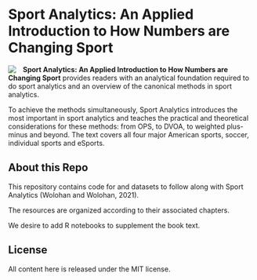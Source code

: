 # Sport Analytics: An Applied Introduction to How Numbers are Changing Sport

<img style="float: left; margin-right: 1em" src="https://he.kendallhunt.com/sites/default/files/product_images_small/9781792453977_0.jpg">

__Sport Analytics: An Applied Introduction to How Numbers are Changing Sport__ provides readers with an analytical foundation required to do sport analytics and an overview of the canonical methods in sport analytics.

To achieve the methods simultaneously, Sport Analytics introduces the most important in sport analytics and teaches the practical and theoretical considerations for these methods: from OPS, to DVOA, to weighted plus-minus and beyond. The text covers all four major American sports, soccer, individual sports and eSports.

## About this Repo
This repository contains code for and datasets to follow along with Sport Analytics (Wolohan and Wolohan, 2021).

The resources are organized according to their associated chapters.

We desire to add R notebooks to supplement the book text.


## License
All content here is released under the MIT license.
